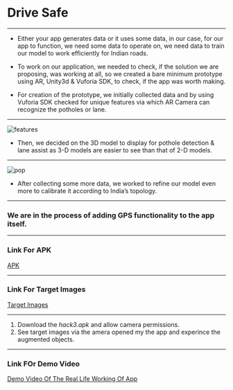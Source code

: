 # Drive Safe
----------
* Either your app generates data or it uses some data, in our case, for our app to function, 
we need some data to operate on, we need data to train our model to work efficiently for Indian roads.

 * To work on our application, we needed to check, if the solution we are proposing, was working at all,
 so we created a bare minimum prototype using AR, Unity3d & Vuforia SDK, to check, if the app was worth making.

* For creation of the prototype, we initially collected data and by using Vuforia SDK checked for
unique features via which AR Camera can recognize the potholes or lane.

-----


![features](https://user-images.githubusercontent.com/31439780/54066711-e94ae400-425a-11e9-91d8-db4c8b7a3e84.PNG)

* Then, we decided on the 3D model to display for pothole detection & lane assist as 3-D models 
are easier to see than that of 2-D models.

-----

![pop](https://user-images.githubusercontent.com/31439780/54066803-907c4b00-425c-11e9-8ce8-edc46048e52a.jpeg)



* After collecting some more data, we worked to refine our model even more to calibrate it according to India’s topology.

-----

### We are in the process of adding GPS functionality to the app itself.

-----
### Link For APK

[APK](https://drive.google.com/file/d/10mh1ejXodkXc9ZbEJf2Sp7LlvszXM57S/view?usp=sharing)

-----
### Link For Target Images

[Target Images](https://drive.google.com/drive/folders/19pDXU4uIcvN9B1jOI1nAmpFAjkilVXAu?usp=sharing)

-----

1. Download the _hack3.apk_ and allow camera permissions.
1. See target images via the amera opened my the app and experince the augmented objects.

-----
### Link FOr Demo Video
[Demo Video Of The Real Life Working Of App](https://drive.google.com/open?id=1DYw5Hon6grL-i6VhkTP0aW1JxGPPehuL)
